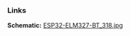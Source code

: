 ### Links  
**Schematic:** [ESP32-ELM327-BT_318.jpg](https://github.com/AlexVakhnin/ESP32-ELM327-BT/blob/main/ESP32-ELM327-BT_318.jpg)
